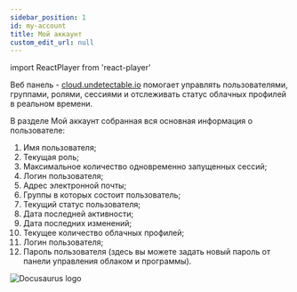 ```yaml
---
sidebar_position: 1
id: my-account
title: Мой аккаунт
custom_edit_url: null
---
```

import ReactPlayer from 'react-player'

Веб панель - [cloud.undetectable.io](https://cloud.leakshub.net/) помогает управлять пользователями, группами, ролями, сессиями и отслеживать статус облачных профилей в реальном времени.

В разделе Мой аккаунт собранная вся основная информация о пользователе:
1. Имя пользователя;
2. Текущая роль;
3. Максимальное количество одновременно запущенных сессий;
4. Логин пользователя;
5. Адрес электронной почты;
6. Группы в которых состоит пользователь;
7. Текущий статус пользователя;
8. Дата последней активности;
9. Дата последних изменений;
10. Текущее количество облачных профилей;
11. Логин пользователя;
12. Пароль пользователя (здесь вы можете задать новый пароль от панели управления облаком и программы).

![Docusaurus logo](/img/2-cloud/1-my-account/eng/my-account-1.png)